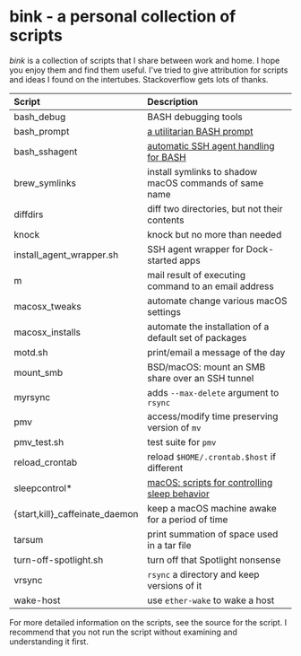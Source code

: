 # bink - a personal collection of scripts

_bink_ is a collection of scripts that I share between work and
home.  I hope you enjoy them and find them useful.  I've tried to give
attribution for scripts and ideas I found on the intertubes.
Stackoverflow gets lots of thanks.

| **Script**      | **Description** |
| :------------   | :-------------- |
| bash_debug      | BASH debugging tools |
| bash_prompt     | [a utilitarian BASH prompt](bash_prompt.md) |
| bash_sshagent   | [automatic SSH agent handling for BASH](bash_sshagent.md) |
| brew_symlinks   | install symlinks to shadow macOS commands of same name |
| diffdirs        | diff two directories, but not their contents |
| knock           | knock but no more than needed |
| install_agent_wrapper.sh | SSH agent wrapper for Dock-started apps |
| m               | mail result of executing command to an email address |
| macosx_tweaks   | automate change various macOS settings |
| macosx_installs | automate the installation of a default set of packages |
| motd.sh         | print/email a message of the day |
| mount_smb       | BSD/macOS: mount an SMB share over an SSH tunnel |
| myrsync         | adds `--max-delete` argument to `rsync` |
| pmv             | access/modify time preserving version of `mv` |
| pmv_test.sh     | test suite for `pmv` |
| reload_crontab  | reload `$HOME/.crontab.$host` if different |
| sleepcontrol*   | [macOS: scripts for controlling sleep behavior](sleepcontrol.md) |
| {start,kill}_caffeinate_daemon | keep a macOS machine awake for a period of time |
| tarsum          | print summation of space used in a tar file |
| turn-off-spotlight.sh | turn off that Spotlight nonsense |
| vrsync          | `rsync` a directory and keep versions of it |
| wake-host       | use `ether-wake` to wake a host |

For more detailed information on the scripts, see the source for the
script.  I recommend that you not run the script without examining and
understanding it first.
